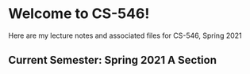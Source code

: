 # Welcome to CS-546!
Here are my lecture notes and associated files for CS-546, Spring 2021

## Current Semester: Spring 2021 A Section 

